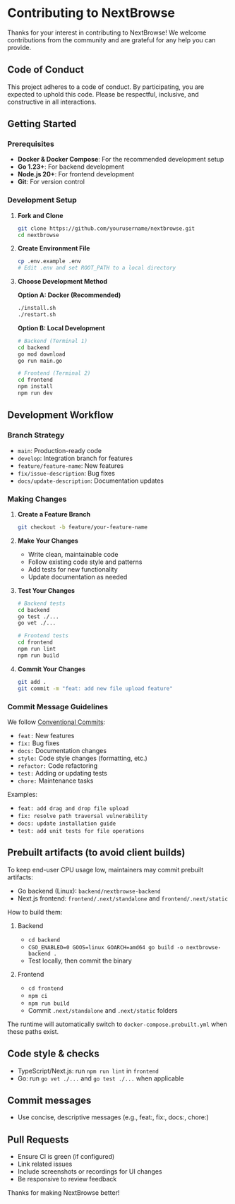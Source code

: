 # Contributing to NextBrowse

Thanks for your interest in contributing to NextBrowse! We welcome contributions from the community and are grateful for any help you can provide.

## Code of Conduct

This project adheres to a code of conduct. By participating, you are expected to uphold this code. Please be respectful, inclusive, and constructive in all interactions.

## Getting Started

### Prerequisites

- **Docker & Docker Compose**: For the recommended development setup
- **Go 1.23+**: For backend development
- **Node.js 20+**: For frontend development
- **Git**: For version control

### Development Setup

1. **Fork and Clone**
   ```bash
   git clone https://github.com/yourusername/nextbrowse.git
   cd nextbrowse
   ```

2. **Create Environment File**
   ```bash
   cp .env.example .env
   # Edit .env and set ROOT_PATH to a local directory
   ```

3. **Choose Development Method**

   **Option A: Docker (Recommended)**
   ```bash
   ./install.sh
   ./restart.sh
   ```

   **Option B: Local Development**
   ```bash
   # Backend (Terminal 1)
   cd backend
   go mod download
   go run main.go

   # Frontend (Terminal 2)
   cd frontend
   npm install
   npm run dev
   ```

## Development Workflow

### Branch Strategy
- `main`: Production-ready code
- `develop`: Integration branch for features
- `feature/feature-name`: New features
- `fix/issue-description`: Bug fixes
- `docs/update-description`: Documentation updates

### Making Changes

1. **Create a Feature Branch**
   ```bash
   git checkout -b feature/your-feature-name
   ```

2. **Make Your Changes**
   - Write clean, maintainable code
   - Follow existing code style and patterns
   - Add tests for new functionality
   - Update documentation as needed

3. **Test Your Changes**
   ```bash
   # Backend tests
   cd backend
   go test ./...
   go vet ./...

   # Frontend tests
   cd frontend
   npm run lint
   npm run build
   ```

4. **Commit Your Changes**
   ```bash
   git add .
   git commit -m "feat: add new file upload feature"
   ```

### Commit Message Guidelines

We follow [Conventional Commits](https://conventionalcommits.org/):

- `feat:` New features
- `fix:` Bug fixes
- `docs:` Documentation changes
- `style:` Code style changes (formatting, etc.)
- `refactor:` Code refactoring
- `test:` Adding or updating tests
- `chore:` Maintenance tasks

Examples:
- `feat: add drag and drop file upload`
- `fix: resolve path traversal vulnerability`
- `docs: update installation guide`
- `test: add unit tests for file operations`

## Prebuilt artifacts (to avoid client builds)

To keep end-user CPU usage low, maintainers may commit prebuilt artifacts:

- Go backend (Linux): `backend/nextbrowse-backend`
- Next.js frontend: `frontend/.next/standalone` and `frontend/.next/static`

How to build them:

1. Backend

   - `cd backend`
   - `CGO_ENABLED=0 GOOS=linux GOARCH=amd64 go build -o nextbrowse-backend .`
   - Test locally, then commit the binary

2. Frontend
   - `cd frontend`
   - `npm ci`
   - `npm run build`
   - Commit `.next/standalone` and `.next/static` folders

The runtime will automatically switch to `docker-compose.prebuilt.yml` when these paths exist.

## Code style & checks

- TypeScript/Next.js: run `npm run lint` in `frontend`
- Go: run `go vet ./...` and `go test ./...` when applicable

## Commit messages

- Use concise, descriptive messages (e.g., feat:, fix:, docs:, chore:)

## Pull Requests

- Ensure CI is green (if configured)
- Link related issues
- Include screenshots or recordings for UI changes
- Be responsive to review feedback

Thanks for making NextBrowse better!
